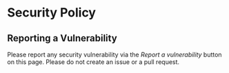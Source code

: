 # Security Policy

## Reporting a Vulnerability

Please report any security vulnerability via the _Report a vulnerability_ button on this page.
Please do not create an issue or a pull request.
